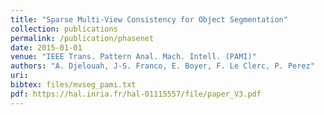 ```yaml
---
title: "Sparse Multi-View Consistency for Object Segmentation"
collection: publications
permalink: /publication/phasenet
date: 2015-01-01
venue: "IEEE Trans. Pattern Anal. Mach. Intell. (PAMI)"
authors: "A. Djelouah, J-S. Franco, E. Boyer, F. Le Clerc, P. Perez"
uri: 
bibtex: files/mvseg_pami.txt
pdf: https://hal.inria.fr/hal-01115557/file/paper_V3.pdf
---
```

